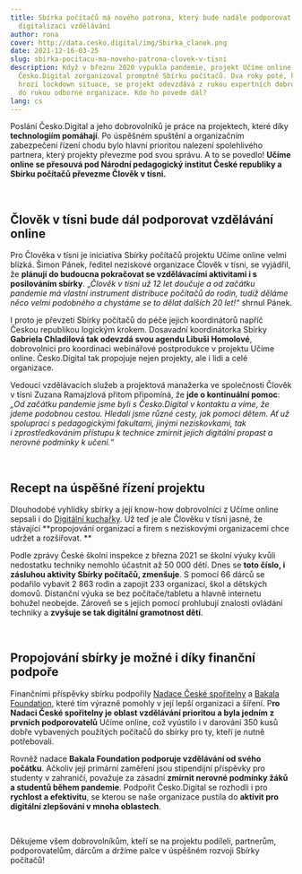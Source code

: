 ```yaml
---
title: Sbírka počítačů má nového patrona, který bude nadále podporovat
  digitalizaci vzdělávání
author: rona
cover: http://data.cesko.digital/img/Sbirka_clanek.png
date: 2021-12-16-03-25
slug: sbirka-pocitacu-ma-noveho-patrona-clovek-v-tisni
description: Když v březnu 2020 vypukla pandemie, projekt Učíme online z dílny
  Česko.Digital zorganizoval promptně Sbírku počítačů. Dva roky poté, kdy opět
  hrozí lockdown situace, se projekt odevzdává z rukou expertních dobrovolníků
  do rukou odborné organizace. Kdo ho povede dál?
lang: cs
---
```

Poslání Česko.Digital a jeho dobrovolníků je práce na projektech, které díky **technologiím pomáhají**. Po úspěšném spuštění a organizačním zabezpečení řízení chodu bylo hlavní prioritou nalezení spolehlivého partnera, který projekty převezme pod svou správu. A to se povedlo! **Učíme online se přesouvá pod Národní pedagogický institut České republiky a Sbírku počítačů převezme Člověk v tísni.** 

<br>

## Člověk v tísni bude dál podporovat vzdělávání online

Pro Člověka v tísni je iniciativa Sbírky počítačů projektu Učíme online velmi blízká. Šimon Pánek, ředitel neziskové organizace Člověk v tísni, se vyjádřil, že **plánují do budoucna pokračovat se vzdělávacími aktivitami i s posilováním sbírky**. „*Člověk v tísni už 12 let doučuje a od začátku pandemie má vlastní instrument distribuce počítačů do rodin, tudíž děláme něco velmi podobného a chystáme se to dělat dalších 20 let!“* shrnul Pánek.

I proto je převzetí Sbírky počítačů do péče jejich koordinátorů napříč Českou republikou logickým krokem. Dosavadní koordinátorka Sbírky **Gabriela Chladilová tak odevzdá svou agendu Libuši Homolové**, dobrovolnici pro koordinaci webinářové postprodukce v projektu Učíme online. Česko.Digital tak propojuje nejen projekty, ale i lidi a celé organizace. 



Vedoucí vzdělávacích služeb a projektová manažerka ve společnosti Člověk v tísni Zuzana Ramajzlová přitom připomíná, že **jde o kontinuální pomoc**: *„Od začátku pandemie jsme byli s Česko.Digital v kontaktu a víme, že jdeme podobnou cestou. Hledali jsme různé cesty, jak pomoci dětem. Ať už spoluprací s pedagogickými fakultami, jinými neziskovkami, tak i zprostředkováním přístupu k technice zmírnit jejich digitální propast a nerovné podmínky k učení.“*

<br>

## Recept na úspěšné řízení projektu

Dlouhodobé vyhlídky sbírky a její know-how dobrovolníci z Učíme online sepsali i do [Digitální kuchařky](https://www.ucimeonline.cz/wp-content/uploads/2021/08/Cesko.Digital_Darujte-techniku.pdf). Už teď je ale Člověku v tísni jasné, že stávající **propojování organizací a firem s neziskovými organizacemi chce udržet a rozšiřovat. **

Podle zprávy České školní inspekce z března 2021 se školní výuky kvůli nedostatku techniky nemohlo účastnit až 50 000 dětí. Dnes se **toto číslo, i zásluhou aktivity Sbírky počítačů, zmenšuje**. S pomocí 66 dárců se podařilo vybavit 2 863 rodin a zapojit 233 organizací, škol a dětských domovů. Distanční výuka se bez počítače/tabletu a hlavně internetu bohužel neobejde. Zároveň se s jejich pomocí prohlubují znalosti ovládání techniky a **zvyšuje se tak digitální gramotnost dětí**. 

<br>

## Propojování sbírky je možné i díky finanční podpoře

Finančními příspěvky sbírku podpořily [Nadace České spořitelny](https://www.nadacecs.cz/) a [Bakala Foundation](https://www.bakalafoundation.org/), které tím výrazně pomohly v její lepší organizaci a šíření. P**ro Nadaci České spořitelny je oblast vzdělávání prioritou a byla jedním z prvních podporovatelů** Učíme online, což vyústilo i v darování 350 kusů dobře vybavených použitých počítačů do sbírky pro ty, kteří je nutně potřebovali.



Rovněž nadace **Bakala Foundation podporuje vzdělávání od svého počátku**. Ačkoliv její primární zaměření jsou stipendijní příspěvky pro studenty v zahraničí, považuje za zásadní **zmírnit nerovné podmínky žáků a studentů během pandemie**. Podpořit Česko.Digital se rozhodli i pro **rychlost a efektivitu**, se kterou se naše organizace pustila do **aktivit pro digitální zlepšování v mnoha oblastech**.

<br>

Děkujeme všem dobrovolníkům, kteří se na projektu podíleli, partnerům, podporovatelům, dárcům a držíme palce v úspěšném rozvoji Sbírky počítačů!